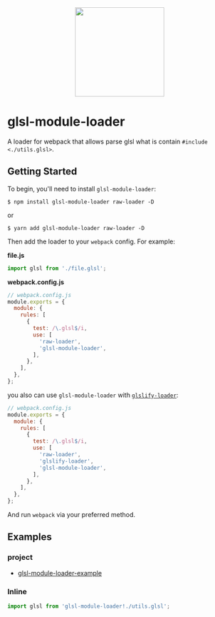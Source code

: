 <div align="center">
  <a href="https://github.com/webpack/webpack">
    <img width="200" height="200"
      src="https://webpack.js.org/assets/icon-square-big.svg">
  </a>
</div>

# glsl-module-loader

A loader for webpack that allows parse glsl what is contain `#include <./utils.glsl>`.

## Getting Started

To begin, you'll need to install `glsl-module-loader`:

```console
$ npm install glsl-module-loader raw-loader -D
```

or

```console
$ yarn add glsl-module-loader raw-loader -D
```

Then add the loader to your `webpack` config. For example:

**file.js**

```js
import glsl from './file.glsl';
```

**webpack.config.js**

```js
// webpack.config.js
module.exports = {
  module: {
    rules: [
      {
        test: /\.glsl$/i,
        use: [
          'raw-loader',
          'glsl-module-loader',
        ],
      },
    ],
  },
};
```

you also can use `glsl-module-loader` with [`glslify-loader`](https://github.com/glslify/glslify-loader):

```js
// webpack.config.js
module.exports = {
  module: {
    rules: [
      {
        test: /\.glsl$/i,
        use: [
          'raw-loader',
          'glslify-loader',
          'glsl-module-loader',
        ],
      },
    ],
  },
};
```

And run `webpack` via your preferred method.

## Examples

### project

- [glsl-module-loader-example](https://github.com/z-juln/glsl-module-loader-example)

### Inline

```js
import glsl from 'glsl-module-loader!./utils.glsl';
```
